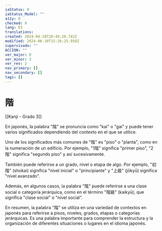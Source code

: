 ```yaml
---
iaStatus: 0
iaStatus_Model: ""
a11y: 0
checked: 0
lang: ES
translations: 
created: 2024-04-28T20:49:20.742Z
modified: 2024-06-10T15:26:25.950Z
supervisado: ""
ACCION: ""
ver_major: 0
ver_minor: 3
ver_rev: 2
nav_primary: []
nav_secondary: []
tags: []
---
```

# 階

[[Kanji - Grado 3]]

En japonés, la palabra "階" se pronuncia como "kai" o "gai" y puede tener varios significados dependiendo del contexto en el que se utilice.

Uno de los significados más comunes de "階" es "piso" o "planta", como en la numeración de un edificio. Por ejemplo, "1階" significa "primer piso", "2階" significa "segundo piso" y así sucesivamente.

También puede referirse a un grado, nivel o etapa de algo. Por ejemplo, "初階" (shokai) significa "nivel inicial" o "principiante" y "上級" (jōkyū) significa "nivel avanzado".

Además, en algunos casos, la palabra "階" puede referirse a una clase social o categoría jerárquica, como en el término "階級" (kaikyū), que significa "clase social" o "nivel social".

En resumen, la palabra "階" se utiliza en una variedad de contextos en japonés para referirse a pisos, niveles, grados, etapas o categorías jerárquicas. Es una palabra importante para comprender la estructura y la organización de diferentes situaciones o lugares en el idioma japonés.
